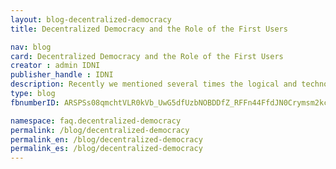 ```yaml
---
layout: blog-decentralized-democracy
title: Decentralized Democracy and the Role of the First Users

nav: blog
card: Decentralized Democracy and the Role of the First Users
creator : admin IDNI
publisher_handle : IDNI
description: Recently we mentioned several times the logical and technological properties of tau, and now maybe it is time to take a step back and look at the broader picture
type: blog
fbnumberID: ARSPSs08qmchtVLR0kVb_UwG5dfUzbNOBDDfZ_RFFn44FfdJN0Crymsm2kcHsTqcYEg

namespace: faq.decentralized-democracy
permalink: /blog/decentralized-democracy
permalink_en: /blog/decentralized-democracy
permalink_es: /blog/decentralized-democracy
---
```

